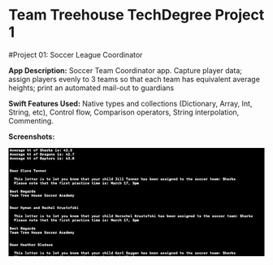 # Team Treehouse TechDegree Project 1

#Project 01:  Soccer League Coordinator

**App Description:**  Soccer Team Coordinator app.  Capture player data; assign players evenly to 3 teams so that each team has equivalent average heights; print an automated mail-out to guardians

**Swift Features Used:** 
Native types and collections (Dictionary, Array, Int, String, etc), Control flow, Comparison operators, String interpolation, Commenting.

**Screenshots:** 

![](./ScreenShots/TD_P1_01.png)
